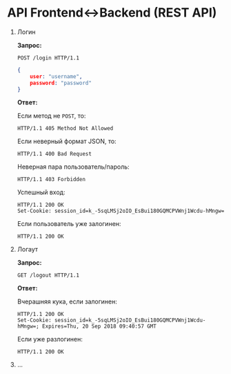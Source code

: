 # API Frontend<->Backend (REST API)

1. Логин

    **Запрос:**

    ```http
    POST /login HTTP/1.1
    ```
    ```json
    {
        user: "username",
        password: "password"
    }
    ```

    **Ответ:**

    Если метод не ```POST```, то:

    ```http
    HTTP/1.1 405 Method Not Allowed
    ```

    Если неверный формат JSON, то:

    ```http
    HTTP/1.1 400 Bad Request
    ```

    Неверная пара пользователь/пароль:

    ```http
    HTTP/1.1 403 Forbidden
    ```

    Успешный вход:

    ```http
    HTTP/1.1 200 OK
    Set-Cookie: session_id=k_-5sqLMSj2oIO_EsBui180GQMCPVWnj1Wcdu-hMngw=
    ```

    Если пользователь уже залогинен:

    ```http
    HTTP/1.1 200 OK
    ```

2. Логаут

    **Запрос:**

    ```http
    GET /logout HTTP/1.1
    ```

    **Ответ:**

    Вчерашняя кука, если залогинен:

    ```http
    HTTP/1.1 200 OK
    Set-Cookie: session_id=k_-5sqLMSj2oIO_EsBui180GQMCPVWnj1Wcdu-hMngw=; Expires=Thu, 20 Sep 2018 09:40:57 GMT
    ```

    Если уже разлогинен:

    ```http
    HTTP/1.1 200 OK
    ```

3. ...
